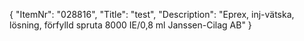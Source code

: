 {
  "ItemNr": "028816",
  "Title": "test",
  "Description": "Eprex, inj-vätska, lösning, förfylld spruta 8000 IE/0,8 ml Janssen-Cilag AB"
}